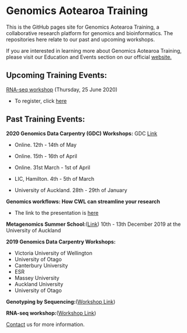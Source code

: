 # Genomics Aotearoa Training
This is the GitHub pages site for Genomics Aotearoa Training, a collaborative research platform for genomics and bioinformatics. The repositories here relate to our past and upcoming workshops.

If you are interested in learning more about Genomics Aotearoa Training, please visit our Education and Events section on our official <a href="https://www.genomics-aotearoa.org.nz/education-events">website.</a>
## Upcoming Training Events:


<a href="https://github.com/GenomicsAotearoa/RNA-seq-workshop">RNA-seq workshop</a> (Thursday, 25 June 2020) 
- To register, click <a href="https://www.eventbrite.com/e/rna-seq-workshop-tickets-109564965762">here</a>

 
## Past Training Events:

**2020 Genomics Data Carpentry (GDC) Workshops:**
GDC <a href="https://datacarpentry.org/genomics-workshop/">Link</a>

- Online. 12th - 14th of May

- Online. 15th - 16th of April

- Online. 31st March - 1st of April

- LIC, Hamilton. 4th - 5th of March

- University of Auckland. 28th - 29th of January

**Genomics workflows: How CWL can streamline your research** 
- The link to the presentation is <a href="https://www.nesi.org.nz/news/2020/03/webinar-recording-available–-genomics-workflows-how-cwl-can-streamline-your-research">here</a>

**Metagenomics Summer School:**(<a href="https://github.com/GenomicsAotearoa/metagenomics_summer_school">Link</a>) 10th - 13th December 2019 at the University of Auckland

**2019 Genomics Data Carpentry Workshops:**

- Victoria University of Wellington
- University of Otago
- Canterbury University
- ESR
- Massey University
- Auckland University
- University of Otago

**Genotyping by Sequencing:**(<a href="https://otagomohio.github.io/2019-06-11_GBS_EE/">Workshop Link<a/>)

**RNA-seq workshop:**(<a href="https://github.com/gregomics/RNAseqWorkshop2018/">Workshop Link</a>)




<a href="https://www.genomics-aotearoa.org.nz/contact-us">Contact<a/> us for more information.



